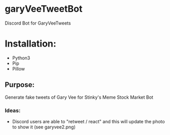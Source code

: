 # garyVeeTweetBot
Discord Bot for GaryVeeTweets


# Installation:
- Python3
- Pip
- Pillow


## Purpose: 
Generate fake tweets of Gary Vee for Stinky's Meme Stock Market Bot

### Ideas:
- Discord users are able to "retweet / react" and this will update the photo to show it (see garyvee2.png)